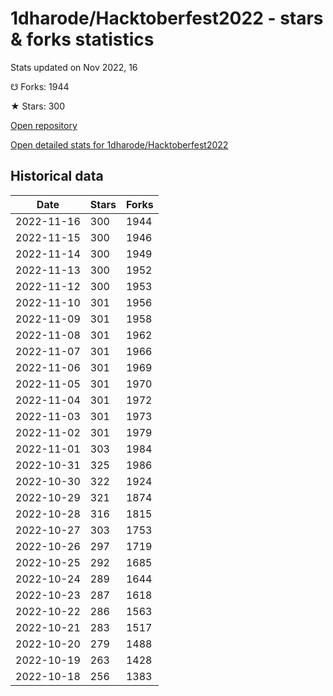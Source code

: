 # 1dharode/Hacktoberfest2022 - stars & forks statistics

Stats updated on Nov 2022, 16

☋ Forks: 1944

★ Stars: 300

[Open repository](https://github.com/1dharode/Hacktoberfest2022)

[Open detailed stats for 1dharode/Hacktoberfest2022](https://reviewgithub.com/rep/1dharode/Hacktoberfest2022)

## Historical data
| Date | Stars | Forks |
|------|-------|-------|
| 2022-11-16 | 300 | 1944 | 
| 2022-11-15 | 300 | 1946 | 
| 2022-11-14 | 300 | 1949 | 
| 2022-11-13 | 300 | 1952 | 
| 2022-11-12 | 300 | 1953 | 
| 2022-11-10 | 301 | 1956 | 
| 2022-11-09 | 301 | 1958 | 
| 2022-11-08 | 301 | 1962 | 
| 2022-11-07 | 301 | 1966 | 
| 2022-11-06 | 301 | 1969 | 
| 2022-11-05 | 301 | 1970 | 
| 2022-11-04 | 301 | 1972 | 
| 2022-11-03 | 301 | 1973 | 
| 2022-11-02 | 301 | 1979 | 
| 2022-11-01 | 303 | 1984 | 
| 2022-10-31 | 325 | 1986 | 
| 2022-10-30 | 322 | 1924 | 
| 2022-10-29 | 321 | 1874 | 
| 2022-10-28 | 316 | 1815 | 
| 2022-10-27 | 303 | 1753 | 
| 2022-10-26 | 297 | 1719 | 
| 2022-10-25 | 292 | 1685 | 
| 2022-10-24 | 289 | 1644 | 
| 2022-10-23 | 287 | 1618 | 
| 2022-10-22 | 286 | 1563 | 
| 2022-10-21 | 283 | 1517 | 
| 2022-10-20 | 279 | 1488 | 
| 2022-10-19 | 263 | 1428 | 
| 2022-10-18 | 256 | 1383 | 

